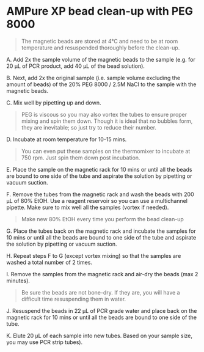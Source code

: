 # AMPure XP bead clean-up with PEG 8000

> The magnetic beads are stored at 4&deg;C and need to be at room temperature and resuspended thoroughly before the clean-up.

A. Add 2x the sample volume of the magnetic beads to the sample (e.g. for 20 &#956;L of PCR product, add 40 &#956;L of the bead solution). 

B. Next, add 2x the original sample (i.e. sample volume excluding the amount of beads) of the 20% PEG 8000 / 2.5M NaCl to the sample with the magnetic beads.

C. Mix well by pipetting up and down.

> PEG is viscous so you may also vortex the tubes to ensure proper mixing and spin them down. Though it is ideal that no bubbles form, they are inevitable; so just try to reduce their number.

D. Incubate at room temperature for 10-15 mins. 

> You can even put these samples on the thermomixer to incubate at 750 rpm. Just spin them down post incubation.

E. Place the sample on the magnetic rack for 10 mins or until all the beads are bound to one side of the tube and aspirate the solution by pipetting or vacuum suction. 

F. Remove the tubes from the magnetic rack and wash the beads with 200 &#956;L of 80% EtOH. Use a reagent reservoir so you can use a multichannel pipette. Make sure to mix well all the samples (vortex if needed).

> Make new 80% EtOH every time you perform the bead clean-up

G. Place the tubes back on the magnetic rack and incubate the samples for 10 mins or until all the beads are bound to one side of the tube and aspirate the solution by pipetting or vacuum suction.

H. Repeat steps F to G (except vortex mixing) so that the samples are washed a total number of 2 times.

I. Remove the samples from the magnetic rack and air-dry the beads (max 2 minutes).

> Be sure the beads are not bone-dry. If they are, you will have a difficult time resuspending them in water.

J. Resuspend the beads in 22 &#956;L of PCR grade water and place back on the magnetic rack for 10 mins or until all the beads are bound to one side of the tube.

K. Elute 20 &#956;L of each sample into new tubes. Based on your sample size, you may use PCR strip tubes).